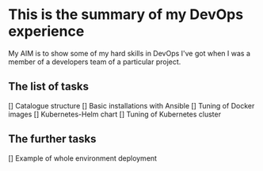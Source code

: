 # This is the summary of my DevOps experience
My AIM is to show some of my hard skills in DevOps I've got when I was a member of a developers team of a particular project.
## The list of tasks
[] Catalogue structure
[] Basic installations with Ansible
[] Tuning of Docker images
[] Kubernetes-Helm chart
[] Tuning of Kubernetes cluster
## The further tasks
[] Example of whole environment deployment
